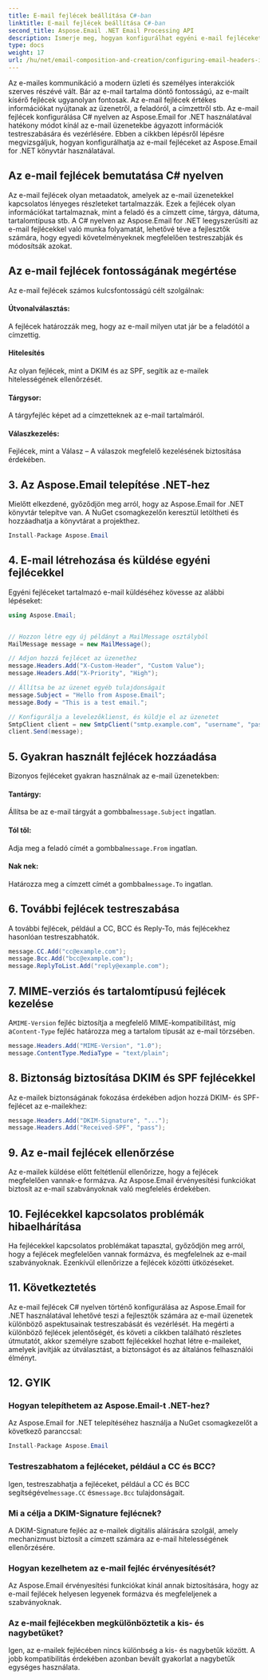 ```yaml
---
title: E-mail fejlécek beállítása C#-ban
linktitle: E-mail fejlécek beállítása C#-ban
second_title: Aspose.Email .NET Email Processing API
description: Ismerje meg, hogyan konfigurálhat egyéni e-mail fejléceket C# nyelven az Aspose.Email for .NET használatával. Lépésről lépésre útmutató forráskóddal. Növelje az e-mailek ellenőrzését és biztonságát.
type: docs
weight: 17
url: /hu/net/email-composition-and-creation/configuring-email-headers-in-csharp/
---
```


Az e-mailes kommunikáció a modern üzleti és személyes interakciók szerves részévé vált. Bár az e-mail tartalma döntő fontosságú, az e-mailt kísérő fejlécek ugyanolyan fontosak. Az e-mail fejlécek értékes információkat nyújtanak az üzenetről, a feladóról, a címzettről stb. Az e-mail fejlécek konfigurálása C# nyelven az Aspose.Email for .NET használatával hatékony módot kínál az e-mail üzenetekbe ágyazott információk testreszabására és vezérlésére. Ebben a cikkben lépésről lépésre megvizsgáljuk, hogyan konfigurálhatja az e-mail fejléceket az Aspose.Email for .NET könyvtár használatával.

## Az e-mail fejlécek bemutatása C# nyelven

Az e-mail fejlécek olyan metaadatok, amelyek az e-mail üzenetekkel kapcsolatos lényeges részleteket tartalmazzák. Ezek a fejlécek olyan információkat tartalmaznak, mint a feladó és a címzett címe, tárgya, dátuma, tartalomtípusa stb. A C# nyelven az Aspose.Email for .NET leegyszerűsíti az e-mail fejlécekkel való munka folyamatát, lehetővé téve a fejlesztők számára, hogy egyedi követelményeknek megfelelően testreszabják és módosítsák azokat.

## Az e-mail fejlécek fontosságának megértése

Az e-mail fejlécek számos kulcsfontosságú célt szolgálnak:
#### Útvonalválasztás: 
A fejlécek határozzák meg, hogy az e-mail milyen utat jár be a feladótól a címzettig.
#### Hitelesítés
Az olyan fejlécek, mint a DKIM és az SPF, segítik az e-mailek hitelességének ellenőrzését.
#### Tárgysor: 
A tárgyfejléc képet ad a címzetteknek az e-mail tartalmáról.
#### Válaszkezelés: 
Fejlécek, mint a Válasz – A válaszok megfelelő kezelésének biztosítása érdekében.

## 3. Az Aspose.Email telepítése .NET-hez

Mielőtt elkezdené, győződjön meg arról, hogy az Aspose.Email for .NET könyvtár telepítve van. A NuGet csomagkezelőn keresztül letöltheti és hozzáadhatja a könyvtárat a projekthez.

```csharp
Install-Package Aspose.Email
```

## 4. E-mail létrehozása és küldése egyéni fejlécekkel

Egyéni fejléceket tartalmazó e-mail küldéséhez kövesse az alábbi lépéseket:

```csharp
using Aspose.Email;


// Hozzon létre egy új példányt a MailMessage osztályból
MailMessage message = new MailMessage();

// Adjon hozzá fejlécet az üzenethez
message.Headers.Add("X-Custom-Header", "Custom Value");
message.Headers.Add("X-Priority", "High");

// Állítsa be az üzenet egyéb tulajdonságait
message.Subject = "Hello from Aspose.Email";
message.Body = "This is a test email.";

// Konfigurálja a levelezőklienst, és küldje el az üzenetet
SmtpClient client = new SmtpClient("smtp.example.com", "username", "password");
client.Send(message);
```

## 5. Gyakran használt fejlécek hozzáadása

Bizonyos fejléceket gyakran használnak az e-mail üzenetekben:

#### Tantárgy: 
 Állítsa be az e-mail tárgyát a gombbal`message.Subject` ingatlan.
#### Tól től: 
 Adja meg a feladó címét a gombbal`message.From` ingatlan.
#### Nak nek: 
 Határozza meg a címzett címét a gombbal`message.To` ingatlan.

## 6. További fejlécek testreszabása

A további fejlécek, például a CC, BCC és Reply-To, más fejlécekhez hasonlóan testreszabhatók.

```csharp
message.CC.Add("cc@example.com");
message.Bcc.Add("bcc@example.com");
message.ReplyToList.Add("reply@example.com");
```

## 7. MIME-verziós és tartalomtípusú fejlécek kezelése

 A`MIME-Version` fejléc biztosítja a megfelelő MIME-kompatibilitást, míg a`Content-Type` fejléc határozza meg a tartalom típusát az e-mail törzsében.

```csharp
message.Headers.Add("MIME-Version", "1.0");
message.ContentType.MediaType = "text/plain";
```

## 8. Biztonság biztosítása DKIM és SPF fejlécekkel

Az e-mailek biztonságának fokozása érdekében adjon hozzá DKIM- és SPF-fejlécet az e-mailekhez:

```csharp
message.Headers.Add("DKIM-Signature", "...");
message.Headers.Add("Received-SPF", "pass");
```

## 9. Az e-mail fejlécek ellenőrzése

Az e-mailek küldése előtt feltétlenül ellenőrizze, hogy a fejlécek megfelelően vannak-e formázva. Az Aspose.Email érvényesítési funkciókat biztosít az e-mail szabványoknak való megfelelés érdekében.

## 10. Fejlécekkel kapcsolatos problémák hibaelhárítása

Ha fejlécekkel kapcsolatos problémákat tapasztal, győződjön meg arról, hogy a fejlécek megfelelően vannak formázva, és megfelelnek az e-mail szabványoknak. Ezenkívül ellenőrizze a fejlécek közötti ütközéseket.

## 11. Következtetés

Az e-mail fejlécek C# nyelven történő konfigurálása az Aspose.Email for .NET használatával lehetővé teszi a fejlesztők számára az e-mail üzenetek különböző aspektusainak testreszabását és vezérlését. Ha megérti a különböző fejlécek jelentőségét, és követi a cikkben található részletes útmutatót, akkor személyre szabott fejlécekkel hozhat létre e-maileket, amelyek javítják az útválasztást, a biztonságot és az általános felhasználói élményt.

## 12. GYIK

### Hogyan telepíthetem az Aspose.Email-t .NET-hez?

Az Aspose.Email for .NET telepítéséhez használja a NuGet csomagkezelőt a következő paranccsal:
```csharp
Install-Package Aspose.Email
```

### Testreszabhatom a fejléceket, például a CC és BCC?

 Igen, testreszabhatja a fejléceket, például a CC és BCC segítségével`message.CC` és`message.Bcc` tulajdonságait.

### Mi a célja a DKIM-Signature fejlécnek?

A DKIM-Signature fejléc az e-mailek digitális aláírására szolgál, amely mechanizmust biztosít a címzett számára az e-mail hitelességének ellenőrzésére.

### Hogyan kezelhetem az e-mail fejléc érvényesítését?

Az Aspose.Email érvényesítési funkciókat kínál annak biztosítására, hogy az e-mail fejlécek helyesen legyenek formázva és megfeleljenek a szabványoknak.

### Az e-mail fejlécekben megkülönböztetik a kis- és nagybetűket?

Igen, az e-mailek fejlécében nincs különbség a kis- és nagybetűk között. A jobb kompatibilitás érdekében azonban bevált gyakorlat a nagybetűk egységes használata.